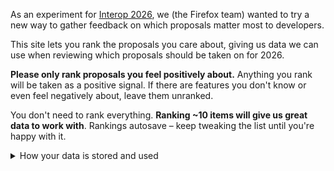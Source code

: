 As an experiment for [Interop 2026](https://github.com/web-platform-tests/interop/tree/main/2026), we (the Firefox team) wanted to try a new way to gather feedback on which proposals matter most to developers.

This site lets you rank the proposals you care about, giving us data we can use when reviewing which proposals should be taken on for 2026.

**Please only rank proposals you feel positively about.** Anything you rank will be taken as a positive signal. If there are features you don't know or even feel negatively about, leave them unranked.

You don't need to rank everything. **Ranking ~10 items will give us great data to work with**. Rankings autosave – keep tweaking the list until you're happy with it.

<details>

<summary>How your data is stored and used</summary>

Your ranked items are stored on the server, keyed against your Github user ID, along with your Github name, username, and avatar URL. This is visible to select members of the Firefox team.

Only your ranked items are stored on the server. The order of unranked items is initially random, then stored locally, so the order is stable.

We intend to share the individual rankings with the Interop team for analysis, but without the associated Github data (ids, name, username, avatar URL).

</details>
